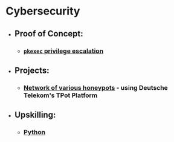 # Cybersecurity


- ## Proof of Concept: 

  - ### [`pkexec` privilege escalation](privEsc/pkexec.md)

- ## Projects:

  - ### [Network of various honeypots](honey_pot/honeypot-TPOT.md) - using Deutsche Telekom's TPot Platform

- ## Upskilling:

  - ### [Python](https://github.com/Kay-Paz/Python)
